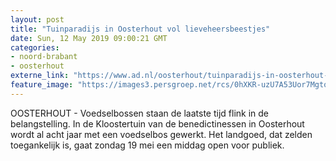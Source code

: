 ```yaml
---
layout: post
title: "Tuinparadijs in Oosterhout vol lieveheersbeestjes"
date: Sun, 12 May 2019 09:00:21 GMT
categories: 
- noord-brabant 
- oosterhout 
externe_link: "https://www.ad.nl/oosterhout/tuinparadijs-in-oosterhout-vol-lieveheersbeestjes~a93feaae/"
feature_image: "https://images3.persgroep.net/rcs/0hXKR-uzU7A53Uor7MgtojEzbWk/diocontent/147315651/_fitwidth/400/?appId=21791a8992982cd8da851550a453bd7f&quality=0.7"
---
```


OOSTERHOUT - Voedselbossen staan de laatste tijd flink in de belangstelling. In de Kloostertuin van de benedictinessen in Oosterhout wordt al acht jaar met een voedselbos gewerkt. Het landgoed, dat zelden toegankelijk is, gaat zondag 19 mei een middag open voor publiek.
